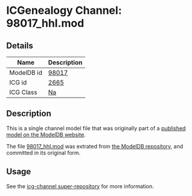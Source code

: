 # ICGenealogy Channel: 98017\_hhI.mod

## Details

Name | Description
---- | -----------
ModelDB id | [98017](http://senselab.med.yale.edu/ModelDB/ShowModel.cshtml?model=98017)
ICG id | [2665](http://icg.neurotheory.ox.ac.uk/channels/2/2665)
ICG Class | [Na](http://icg.neurotheory.ox.ac.uk/channels/2)

## Description

This is a single channel model file that was originally part of a [published model on the ModelDB website](http://senselab.med.yale.edu/mModelDB/ShowModel.cshtml?model=98017).

The file [98017\_hhI.mod](98017_hhI.mod) was extrated from [the ModelDB repository](http://senselab.med.yale.edu/ModelDB/ShowModel.cshtml?model=98017), and committed in its original form.

## Usage

See the [icg-channel super-repository](https://github.com/icgenealogy/icg-channels) for more information.